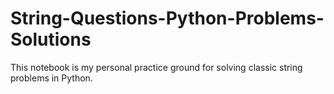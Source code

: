 # String-Questions-Python-Problems-Solutions
This notebook is my personal practice ground for solving classic string problems in Python.
